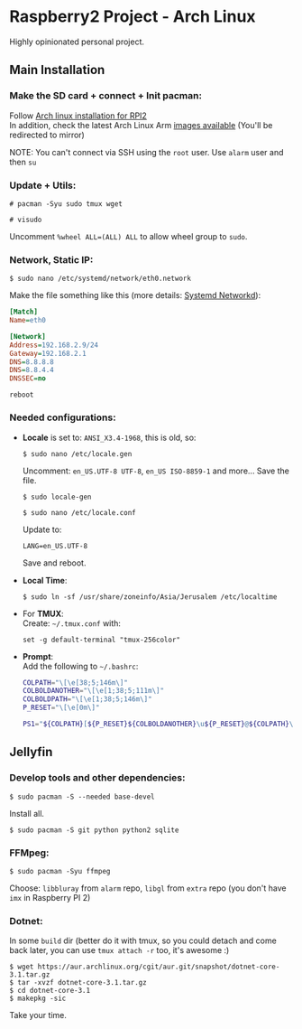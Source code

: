 # Raspberry2 Project - Arch Linux
Highly opinionated personal project.
## Main Installation
### Make the SD card + connect + Init pacman:
Follow [Arch linux installation for RPI2](https://archlinuxarm.org/platforms/armv7/broadcom/raspberry-pi-2)  
In addition, check the latest Arch Linux Arm [images available](http://os.archlinuxarm.org/os) (You'll be redirected to mirror)

NOTE: You can't connect via SSH using the `root` user. Use `alarm` user and then `su`

### Update + Utils:
```
# pacman -Syu sudo tmux wget
```
```
# visudo
```
Uncomment `%wheel ALL=(ALL) ALL` to allow wheel group to `sudo`.
### Network, Static IP:
```
$ sudo nano /etc/systemd/network/eth0.network
```
Make the file something like this (more details: [Systemd Networkd](https://wiki.archlinux.org/index.php/Systemd-networkd)):
```ini
[Match]
Name=eth0

[Network]
Address=192.168.2.9/24
Gateway=192.168.2.1
DNS=8.8.8.8
DNS=8.8.4.4
DNSSEC=no
```
```
reboot
```
### Needed configurations:
- **Locale** is set to: `ANSI_X3.4-1968`, this is old, so:
  ```
  $ sudo nano /etc/locale.gen
  ```
  Uncomment: `en_US.UTF-8 UTF-8`, `en_US ISO-8859-1` and more... Save the file.
  ```
  $ sudo locale-gen
  ```
  ```
  $ sudo nano /etc/locale.conf
  ```
  Update to:
  ```
  LANG=en_US.UTF-8
  ```
  Save and reboot.  

- **Local Time**:
  ```
  $ sudo ln -sf /usr/share/zoneinfo/Asia/Jerusalem /etc/localtime
  ```  

- For **TMUX**:  
  Create: `~/.tmux.conf` with:
  ```
  set -g default-terminal "tmux-256color"
  ```  

- **Prompt**:  
  Add the following to `~/.bashrc`:
  ```bash
  COLPATH="\[\e[38;5;146m\]"
  COLBOLDANOTHER="\[\e[1;38;5;111m\]"
  COLBOLDPATH="\[\e[1;38;5;146m\]"
  P_RESET="\[\e[0m\]"

  PS1="${COLPATH}[${P_RESET}${COLBOLDANOTHER}\u${P_RESET}@${COLPATH}\h${P_RESET} ${COLBOLDPATH}\w${P_RESET}${COLPATH}]\$ ${P_RESET}"
  ```

## Jellyfin
### Develop tools and other dependencies:
```
$ sudo pacman -S --needed base-devel
```
Install all.
```
$ sudo pacman -S git python python2 sqlite
```
### FFMpeg:
```
$ sudo pacman -Syu ffmpeg
```
Choose: `libbluray` from `alarm` repo, `libgl` from `extra` repo (you don't have `imx` in Raspberry PI 2)
### Dotnet:
In some `build` dir (better do it with tmux, so you could detach and come back later, you can use `tmux attach -r` too, it's awesome :)
```
$ wget https://aur.archlinux.org/cgit/aur.git/snapshot/dotnet-core-3.1.tar.gz
$ tar -xvzf dotnet-core-3.1.tar.gz
$ cd dotnet-core-3.1
$ makepkg -sic
```
Take your time.